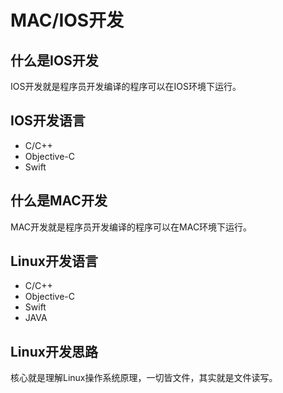 # MAC/IOS开发

## 什么是IOS开发
IOS开发就是程序员开发编译的程序可以在IOS环境下运行。

## IOS开发语言
* C/C++
* Objective-C
* Swift

<DocsAD/>

## 什么是MAC开发
MAC开发就是程序员开发编译的程序可以在MAC环境下运行。

## Linux开发语言
* C/C++
* Objective-C
* Swift
* JAVA

## Linux开发思路

核心就是理解Linux操作系统原理，一切皆文件，其实就是文件读写。